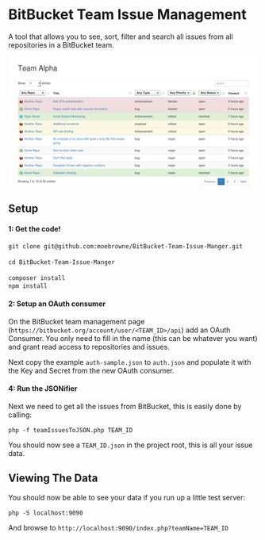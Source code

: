 # BitBucket Team Issue Management

A tool that allows you to see, sort, filter and search all issues from all repositories in a BitBucket team.

![An example of the BitBucket Team Issue Manager](screenshot.png)

## Setup

#### 1: Get the code!

```
git clone git@github.com:moebrowne/BitBucket-Team-Issue-Manger.git

cd BitBucket-Team-Issue-Manger

composer install
npm install
```
 
#### 2: Setup an OAuth consumer

On the BitBucket team management page (`https://bitbucket.org/account/user/<TEAM_ID>/api`) add an OAuth Consumer. You only need to fill in the name (this can be whatever you want) and grant read access to repositories and issues. 

Next copy the example `auth-sample.json` to `auth.json` and populate it with the Key and Secret from the new OAuth consumer.

#### 4: Run the JSONifier

Next we need to get all the issues from BitBucket, this is easily done by calling:

```
php -f teamIssuesToJSON.php TEAM_ID
```

You should now see a `TEAM_ID.json` in the project root, this is all your issue data.

## Viewing The Data

You should now be able to see your data if you run up a little test server:
 
```
php -S localhost:9090
```

And browse to `http://localhost:9090/index.php?teamName=TEAM_ID`
